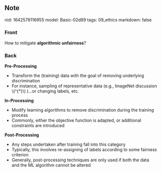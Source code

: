 ## Note
nid: 1642578116955
model: Basic-02d89
tags: 09_ethics
markdown: false

### Front
How to mitigate <b>algorithmic unfairness</b>?

### Back
<b>Pre-Processing</b>
<ul style=""><li style="">Transform the (training) data with the goal of removing underlying discrimination</li><li style="">For instance, sampling of representative data (e.g., ImageNet discussion \(^{*}\) )...or changing labels, etc.</li></ul><b>In-Processing</b>
<ul><li>Modify learning algorithms to remove discrimination during the training process</li><li>Commonly, either the objective function is adapted, or additional constraints are introduced</li></ul><b>Post-Processing</b>
<ul><li>Any steps undertaken after training fall into this category</li><li>Typically, this involves re-assigning of labels according to some fairness criterion</li><li>Generally, post-processing techniques are only used if both the data and the ML algorithm cannot be altered</li></ul>
